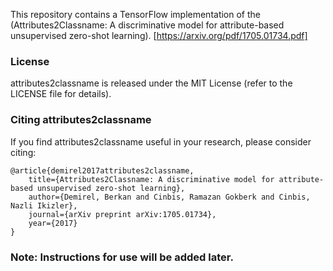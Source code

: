 
This repository contains a TensorFlow implementation of the (Attributes2Classname: A discriminative model for attribute-based unsupervised zero-shot learning). [https://arxiv.org/pdf/1705.01734.pdf]

### License

attributes2classname is released under the MIT License (refer to the LICENSE file for details).

### Citing attributes2classname

If you find attributes2classname useful in your research, please consider citing:

    @article{demirel2017attributes2classname,
        title={Attributes2Classname: A discriminative model for attribute-based unsupervised zero-shot learning},
        author={Demirel, Berkan and Cinbis, Ramazan Gokberk and Cinbis, Nazli Ikizler},
        journal={arXiv preprint arXiv:1705.01734},
        year={2017}
    }
  
  ### Note: Instructions for use will be added later.
